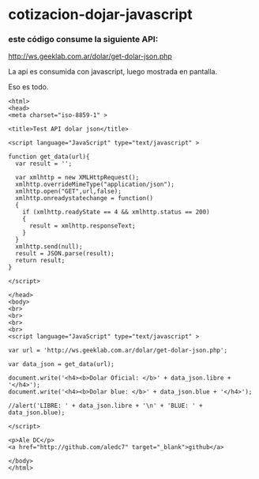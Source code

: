 # cotizacion-dojar-javascript



### este código consume la siguiente API:  
http://ws.geeklab.com.ar/dolar/get-dolar-json.php


La api es consumida con javascript, luego mostrada en pantalla.

Eso es todo.






```
<html>
<head>
<meta charset="iso-8859-1" >

<title>Test API dolar json</title>

<script language="JavaScript" type="text/javascript" >

function get_data(url){
  var result = '';

  var xmlhttp = new XMLHttpRequest();
  xmlhttp.overrideMimeType("application/json");
  xmlhttp.open("GET",url,false);
  xmlhttp.onreadystatechange = function()
  {
    if (xmlhttp.readyState == 4 && xmlhttp.status == 200)
    {
      result = xmlhttp.responseText;
    }
  }
  xmlhttp.send(null);
  result = JSON.parse(result);
  return result;
}

</script>

</head>
<body>
<br>
<br>
<br>
<br>
<script language="JavaScript" type="text/javascript" >

var url = 'http://ws.geeklab.com.ar/dolar/get-dolar-json.php';

var data_json = get_data(url);

document.write('<h4><b>Dolar Oficial: </b>' + data_json.libre + '</h4>');
document.write('<h4><b>Dolar blue: </b>' + data_json.blue + '</h4>');

//alert('LIBRE: ' + data_json.libre + '\n' + 'BLUE: ' + data_json.blue);

</script>

<p>Ale DC</p>
<a href="http://github.com/aledc7" target="_blank">github</a>

</body>
</html>

```
